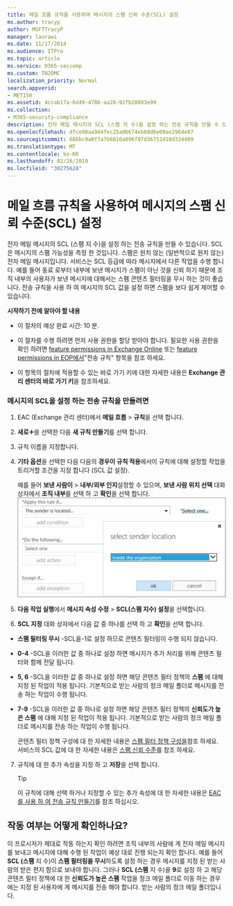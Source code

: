 ```yaml
---
title: 메일 흐름 규칙을 사용하여 메시지의 스팸 신뢰 수준(SCL) 설정
ms.author: tracyp
author: MSFTTracyP
manager: laurawi
ms.date: 11/17/2014
ms.audience: ITPro
ms.topic: article
ms.service: O365-seccomp
ms.custom: TN2DMC
localization_priority: Normal
search.appverid:
- MET150
ms.assetid: 4ccab17a-6d49-4786-aa28-92fb28893e99
ms.collection:
- M365-security-compliance
description: 전자 메일 메시지의 SCL (스팸 지 수)을 설정 하는 전송 규칙을 만들 수 있습니다. SCL은 메시지의 스팸 가능성을 측정 한 것입니다. 스팸은 원치 않는 (일반적으로 원치 않는) 전자 메일 메시지입니다. 서비스는 SCL 등급에 따라 메시지에서 다른 작업을 수행 합니다. 예를 들어 동료 로부터 내부에 보낸 메시지가 스팸이 아닌 것을 신뢰 하기 때문에 조직 내부의 사용자가 보낸 메시지에 대해서는 스팸 콘텐츠 필터링을 무시 하는 것이 좋습니다. 전송 규칙을 사용 하 여 메시지의 SCL 값을 설정 하면 스팸을 보다 쉽게 제어할 수 있습니다.
ms.openlocfilehash: dfce98aa9d4fec25a06674eb68d6e00ae2964e87
ms.sourcegitcommit: 686bc9a8f7a7b6810a096f07d36751d10d334409
ms.translationtype: MT
ms.contentlocale: ko-KR
ms.lasthandoff: 02/26/2019
ms.locfileid: "30275628"
---
```

# <a name="use-mail-flow-rules-to-set-the-spam-confidence-level-scl-in-messages"></a>메일 흐름 규칙을 사용하여 메시지의 스팸 신뢰 수준(SCL) 설정

전자 메일 메시지의 SCL (스팸 지 수)을 설정 하는 전송 규칙을 만들 수 있습니다. SCL은 메시지의 스팸 가능성을 측정 한 것입니다. 스팸은 원치 않는 (일반적으로 원치 않는) 전자 메일 메시지입니다. 서비스는 SCL 등급에 따라 메시지에서 다른 작업을 수행 합니다. 예를 들어 동료 로부터 내부에 보낸 메시지가 스팸이 아닌 것을 신뢰 하기 때문에 조직 내부의 사용자가 보낸 메시지에 대해서는 스팸 콘텐츠 필터링을 무시 하는 것이 좋습니다. 전송 규칙을 사용 하 여 메시지의 SCL 값을 설정 하면 스팸을 보다 쉽게 제어할 수 있습니다. 
  
 **시작하기 전에 알아야 할 내용**
  
- 이 절차의 예상 완료 시간: 10 분.
    
- 이 절차를 수행 하려면 먼저 사용 권한을 할당 받아야 합니다. 필요한 사용 권한을 확인 하려면 [feature permissions in Exchange Online](http://technet.microsoft.com/library/15073ce1-0917-403b-8839-02a2ebc96e16.aspx) 또는 [feature permissions in EOP에서](eop/feature-permissions-in-eop.md)"전송 규칙" 항목을 참조 하세요. 
    
- 이 항목의 절차에 적용할 수 있는 바로 가기 키에 대한 자세한 내용은 **Exchange 관리 센터의 바로 가기 키**을 참조하세요.
    
### <a name="to-create-a-transport-rule-that-sets-the-scl-of-a-message"></a>메시지의 SCL을 설정 하는 전송 규칙을 만들려면

1. EAC (Exchange 관리 센터)에서 **메일 흐름** \> **규칙**을 선택 합니다.
    
2. **새로**![만들기 아이콘](media/ITPro-EAC-AddIcon.gif)을 선택한 다음 **새 규칙 만들기**를 선택 합니다.
    
3. 규칙 이름을 지정합니다.
    
4. **기타 옵션**을 선택한 다음 다음의 **경우이 규칙 적용**에서이 규칙에 대해 설정할 작업을 트리거할 조건을 지정 합니다 (SCL 값 설정).
    
    예를 들어 **보낸 사람이** \> **내부/외부 인지**설정할 수 있으며, **보낸 사람 위치 선택** 대화 상자에서 **조직 내부**를 선택 하 고 **확인**을 선택 합니다.<br/>
    ![보낸 사람 위치 선택](media/EOP-ETR-SetSCL-1.jpg)
  
5. **다음 작업 실행**에서 **메시지 속성 수정** \> **SCL(스팸 지수) 설정**을 선택합니다.
  
6. **SCL 지정** 대화 상자에서 다음 값 중 하나를 선택 하 고 **확인**을 선택 합니다.
    
  - **스팸 필터링 무시** -SCL을-1로 설정 하므로 콘텐츠 필터링이 수행 되지 않습니다. 
    
  - **0-4** -SCL을 이러한 값 중 하나로 설정 하면 메시지가 추가 처리를 위해 콘텐츠 필터와 함께 전달 됩니다. 
    
  - **5, 6** -SCL을 이러한 값 중 하나로 설정 하면 해당 콘텐츠 필터 정책의 **스팸** 에 대해 지정 된 작업이 적용 됩니다. 기본적으로 받는 사람의 정크 메일 폴더로 메시지를 전송 하는 작업이 수행 됩니다. 
    
  - **7-9** -SCL을 이러한 값 중 하나로 설정 하면 해당 콘텐츠 필터 정책의 **신뢰도가 높은 스팸** 에 대해 지정 된 작업이 적용 됩니다. 기본적으로 받는 사람의 정크 메일 폴더로 메시지를 전송 하는 작업이 수행 됩니다. 
    
    콘텐츠 필터 정책 구성에 대 한 자세한 내용은 [스팸 필터 정책 구성을](configure-your-spam-filter-policies.md)참조 하세요. 서비스의 SCL 값에 대 한 자세한 내용은 [스팸 신뢰 수준](spam-confidence-levels.md)를 참조 하세요.
    
7. 규칙에 대 한 추가 속성을 지정 하 고 **저장**을 선택 합니다.
    
    > [!TIP]
    > 이 규칙에 대해 선택 하거나 지정할 수 있는 추가 속성에 대 한 자세한 내용은 [EAC를 사용 하 여 전송 규칙 만들기](http://technet.microsoft.com/library/e7a81372-b6d7-4d1f-bc9e-a845a7facac2.aspx#CreateEAC)를 참조 하십시오. 
  
## <a name="how-do-you-know-this-worked"></a>작동 여부는 어떻게 확인하나요?

이 프로시저가 제대로 작동 하는지 확인 하려면 조직 내부의 사람에 게 전자 메일 메시지를 보내고 메시지에 대해 수행 된 작업이 예상 대로 진행 되는지 확인 합니다. 예를 들어 **SCL (스팸** 지 수)이 **스팸 필터링을 무시**하도록 설정 하는 경우 메시지를 지정 된 받는 사람의 받은 편지 함으로 보내야 합니다. 그러나 **SCL (스팸** 지 수)을 **9**로 설정 하 고 해당 콘텐츠 필터 정책에 대 한 **신뢰도가 높은 스팸** 작업을 정크 메일 폴더로 이동 하는 경우에는 지정 된 사용자에 게 메시지를 전송 해야 합니다. 받는 사람의 정크 메일 폴더입니다. 
  


